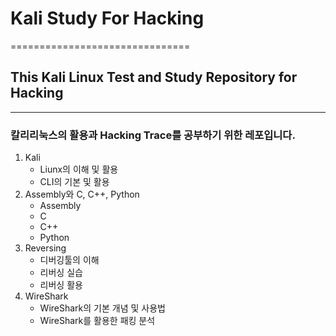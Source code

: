 # Kali Study For Hacking

===============================

## This Kali Linux Test and Study Repository for Hacking

---

### 칼리리눅스의 활용과 Hacking Trace를 공부하기 위한 레포입니다.

1. Kali
   - Liunx의 이해 및 활용
   - CLI의 기본 및 활용
1. Assembly와 C, C++, Python
   - Assembly
   - C
   - C++
   - Python
1. Reversing
   - 디버깅툴의 이해
   - 리버싱 실습
   - 리버싱 활용
1. WireShark
   - WireShark의 기본 개념 및 사용법
   - WireShark를 활용한 패킹 분석
